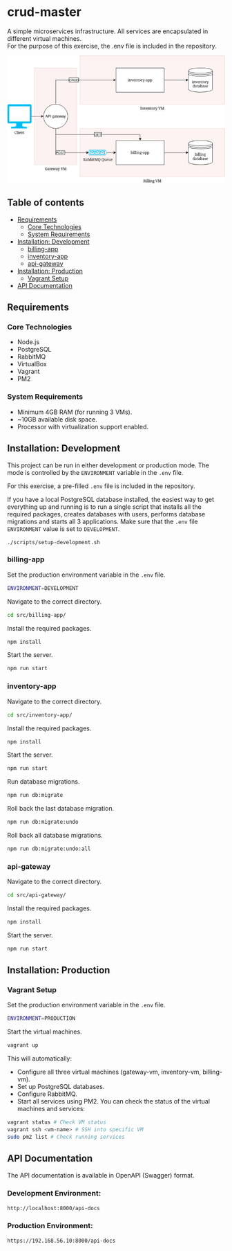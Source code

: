 # crud-master

A simple microservices infrastructure. All services are encapsulated in different virtual machines. <br>
For the purpose of this exercise, the .env file is included in the repository.

![image](/images/diagram.jpg)

## Table of contents

- [Requirements](#requirements)
  - [Core Technologies](#core-technologies)
  - [System Requirements](#system-requirements)
- [Installation: Development](#installation-development)
  - [billing-app](#billing-app)
  - [inventory-app](#inventory-app)
  - [api-gateway](#api-gateway)
- [Installation: Production](#installation-production)
  - [Vagrant Setup](#vagrant-setup)
- [API Documentation](#api-documentation)

## Requirements

### Core Technologies

- Node.js
- PostgreSQL
- RabbitMQ
- VirtualBox
- Vagrant
- PM2

### System Requirements

- Minimum 4GB RAM (for running 3 VMs).
- ~10GB available disk space.
- Processor with virtualization support enabled.

## Installation: Development

This project can be run in either development or production mode. The mode is controlled by the `ENVIRONMENT` variable in the `.env` file.

For this exercise, a pre-filled `.env` file is included in the repository.

If you have a local PostgreSQL database installed, the easiest way to get everything up and running is to run a single script that installs all the required packages, creates databases with users, performs database migrations and starts all 3 applications. Make sure that the `.env` file `ENVIRONMENT` value is set to `DEVELOPMENT`.

```
./scripts/setup-development.sh
```

### billing-app

Set the production environment variable in the `.env` file.

```bash
ENVIRONMENT=DEVELOPMENT
```

Navigate to the correct directory.

```bash
cd src/billing-app/
```

Install the required packages.

```bash
npm install
```

Start the server.

```bash
npm run start
```

### inventory-app

Navigate to the correct directory.

```bash
cd src/inventory-app/
```

Install the required packages.

```bash
npm install
```

Start the server.

```bash
npm run start
```

Run database migrations.

```bash
npm run db:migrate
```

Roll back the last database migration.

```bash
npm run db:migrate:undo
```

Roll back all database migrations.

```bash
npm run db:migrate:undo:all
```

### api-gateway

Navigate to the correct directory.

```bash
cd src/api-gateway/
```

Install the required packages.

```bash
npm install
```

Start the server.

```bash
npm run start
```

## Installation: Production

### Vagrant Setup

Set the production environment variable in the `.env` file.

```bash
ENVIRONMENT=PRODUCTION
```

Start the virtual machines.

```bash
vagrant up
```

This will automatically:

- Configure all three virtual machines (gateway-vm, inventory-vm, billing-vm).
- Set up PostgreSQL databases.
- Configure RabbitMQ.
- Start all services using PM2.
  You can check the status of the virtual machines and services:

```bash
vagrant status # Check VM status
vagrant ssh <vm-name> # SSH into specific VM
sudo pm2 list # Check running services
```

## API Documentation

The API documentation is available in OpenAPI (Swagger) format.

### Development Environment:

```http
http://localhost:8000/api-docs
```

### Production Environment:

```http
https://192.168.56.10:8000/api-docs
```
